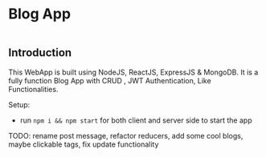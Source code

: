 # Blog App

<img src="file:///C:/Users/bunty/Downloads/Screenshot%202021-10-26%20233300.png" alt=""/>

## Introduction
This WebApp is built using NodeJS, ReactJS, ExpressJS & MongoDB. It is a fully function Blog App with CRUD , JWT Authentication, Like Functionalities.

Setup:
- run ```npm i && npm start``` for both client and server side to start the app

TODO: rename post message, refactor reducers, add some cool blogs, maybe clickable tags, fix update functionality

